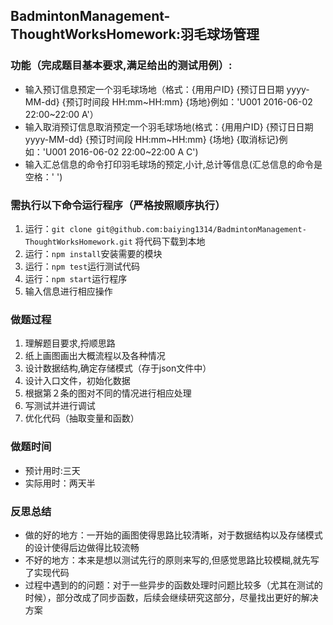 ## BadmintonManagement-ThoughtWorksHomework:羽毛球场管理
### 功能（完成题目基本要求,满足给出的测试用例）:
- 输入预订信息预定一个羽毛球场地（格式：{用用户ID} {预订日日期 yyyy-MM-dd} {预订时间段 HH:mm~HH:mm} {场地}例如：'U001 2016-06-02 22:00~22:00 A'）
- 输入取消预订信息取消预定一个羽毛球场地(格式：{用用户ID} {预订日日期 yyyy-MM-dd} {预订时间段 HH:mm~HH:mm} {场地} {取消标记}例如：'U001 2016-06-02 22:00~22:00 A C')
- 输入汇总信息的命令打印羽毛球场的预定,小计,总计等信息(汇总信息的命令是空格：' ')

### 需执行以下命令运行程序（严格按照顺序执行）
1. 运行：`git clone git@github.com:baiying1314/BadmintonManagement-ThoughtWorksHomework.git` 将代码下载到本地
2. 运行：`npm install`安装需要的模块
3. 运行：`npm test`运行测试代码
4. 运行：`npm start`运行程序
5. 输入信息进行相应操作

### 做题过程
1. 理解题目要求,捋顺思路
2. 纸上画图画出大概流程以及各种情况
3. 设计数据结构,确定存储模式（存于json文件中）
4. 设计入口文件，初始化数据
5. 根据第２条的图对不同的情况进行相应处理
6. 写测试并进行调试
7. 优化代码（抽取变量和函数）


### 做题时间
- 预计用时:三天
- 实际用时：两天半

### 反思总结
- 做的好的地方：一开始的画图使得思路比较清晰，对于数据结构以及存储模式的设计使得后边做得比较流畅
- 不好的地方：本来是想以测试先行的原则来写的,但感觉思路比较模糊,就先写了实现代码
- 过程中遇到的的问题：对于一些异步的函数处理时问题比较多（尤其在测试的时候），部分改成了同步函数，后续会继续研究这部分，尽量找出更好的解决方案